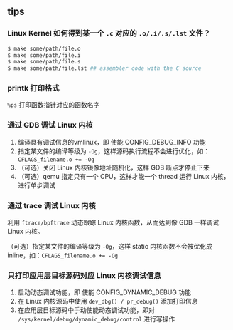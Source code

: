 ## tips

### Linux Kernel 如何得到某一个 `.c` 对应的 `.o/.i/.s/.lst` 文件？

```bash
$ make some/path/file.o
$ make some/path/file.i
$ make some/path/file.s
$ make some/path/file.lst ## assembler code with the C source
```

### printk 打印格式

`%ps` 打印函数指针对应的函数名字

### 通过 GDB 调试 Linux 内核

1. 编译具有调试信息的vmlinux，即 使能 CONFIG_DEBUG_INFO 功能
2. 指定某文件的编译等级为 `-Og`，这样源码执行流程不会进行优化，如：`CFLAGS_filename.o += -Og`
3. （可选）关闭 Linux 内核镜像地址随机化，这样 GDB 断点才停止下来
4. （可选）qemu 指定只有一个 CPU，这样才能一个 thread 运行 Linux 内核，进行单步调试

### 通过 trace 调试 Linux 内核

利用 `ftrace/bpftrace` 动态跟踪 Linux 内核函数，从而达到像 GDB 一样调试 Linux 内核。

（可选）指定某文件的编译等级为 `-Og`，这样 static 内核函数不会被优化成 inline，如：`CFLAGS_filename.o += -Og`

### 只打印应用层目标源码对应 Linux 内核调试信息

1. 启动动态调试功能，即 使能 CONFIG_DYNAMIC_DEBUG 功能
2. 在 Linux 内核源码中使用 `dev_dbg() / pr_debug()` 添加打印信息
3. 在应用层目标源码中手动使能动态调试功能，即对 `/sys/kernel/debug/dynamic_debug/control` 进行写操作
